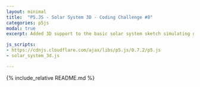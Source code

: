 ```yaml
---
layout: minimal
title:  "P5.JS - Solar System 3D - Coding Challenge #8"
categories: p5js
modal: true
excerpt: Added 3D support to the basic solar system sketch simulating gravity of n-bodies.

js_scripts:
- https://cdnjs.cloudflare.com/ajax/libs/p5.js/0.7.2/p5.js
- solar_system_3d.js

---
```


{% include_relative README.md %}
